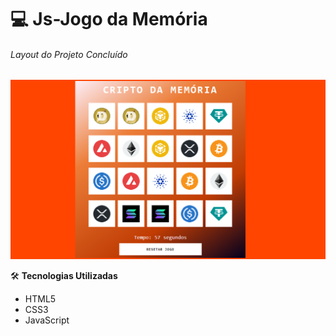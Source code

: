  # :computer:  Js-Jogo da Memória
######  Layout do Projeto Concluído
![Pagina do jogo](https://github.com/Doni-zete/JS-Memoriaa/blob/main/src/assets/img/capa.png)


:hammer_and_wrench: **Tecnologias Utilizadas**
* HTML5
* CSS3
* JavaScript


        
        
        
      